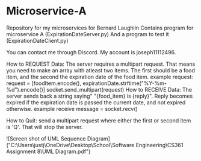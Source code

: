 # Microservice-A
Repository for my microservices for Bernard Laughlin
Contains program for microservice A (ExpirationDateServer.py) And a program to test it (ExpirationDateClient.py)

You can contact me through Discord. My account is joseph11112496.

How to REQUEST Data:
  The server requires a multipart request. That means you need to make an array with atleast two items. The first should be a food item, and the second the expiration date of the food item.
example request:
  request = [foodItem.encode(), expirationDate.strftime("%Y-%m-%d").encode()]
  socket.send_multipart(request)
How to RECEIVE Data:
  The server sends back a string saying" "{food_item} is {reply}". Reply becomes expired if the expiration date is passed the current date, and not expired otherwise.
example receive
  message = socket.recv()

  How to Quit:
    send a multipart request where either the first or second item is 'Q'. That will stop the server.

![Screen shot of UML Sequence Diagram]("C:\Users\justj\OneDrive\Desktop\School\Software Engineering\CS361 Assignment 8\UML Diagram.pdf")
    

